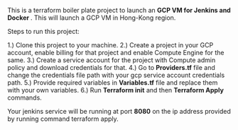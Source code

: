 This is a terraform boiler plate project to launch an <b>GCP VM for Jenkins and Docker </b> . This will launch a GCP VM in Hong-Kong region. 

Steps to run this project:

1.) Clone this project to your machine.
2.) Create a project in your GCP account, enable billing for that project and enable Compute Engine for the same.
3.) Create a service account for the project with Compute admin policy and download credentials for that.
4.) Go to <b>Providers.tf</b> file and change the credentials file path with your gcp service account credentials path.
5.) Provide required variables in <b>Variables.tf</b> file and replace them with your own variables.
6.) Run <b> Terraform init</b> and then <b>Terraform Apply</b> commands.

Your jenkins service will be running at port <b>8080</b> on the ip address provided by running command terraform apply.
